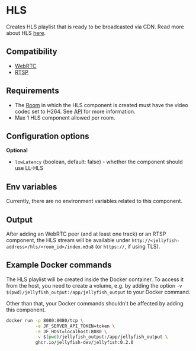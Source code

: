 # HLS

Creates HLS playlist that is ready to be broadcasted via CDN.
Read more about HLS [here](https://developer.apple.com/streaming/).

## Compatibility

* [WebRTC](../peers/webrtc.md)
* [RTSP](../components/rtsp.md)

## Requirements

* The [Room](../../introduction/basic_concepts\#room) in which the HLS component is created must have the video codec set to H264.
See [API](../../for_developers/api_reference/rest_api#tag/room/operation/create_room) for more information.
* Max 1 HLS component allowed per room.

## Configuration options

**Optional**

* `lowLatency` (boolean, default: false) - whether the component should use LL-HLS

## Env variables

Currently, there are no environment variables related to this component.

## Output

After adding an WebRTC peer (and at least one track) or an RTSP component, the HLS stream will be available
under `http://<jellyfish-address>/hls/<room_id>/index.m3u8` (or `https://`, if using TLS).

## Example Docker commands

The HLS playlist will be created inside the Docker container. To access it from the host,
you need to create a volume, e.g. by adding the option `-v $(pwd)/jellyfish_output:/app/jellyfish_output`
to your Docker command.

Other than that, your Docker commands shouldn't be affected by adding this component.

```bash
docker run -p 8080:8080/tcp \
           -e JF_SERVER_API_TOKEN=token \
           -e JF_HOST=localhost:8080 \
           -v $(pwd)/jellyfish_output:/app/jellyfish_output \
           ghcr.io/jellyfish-dev/jellyfish:0.2.0
```
